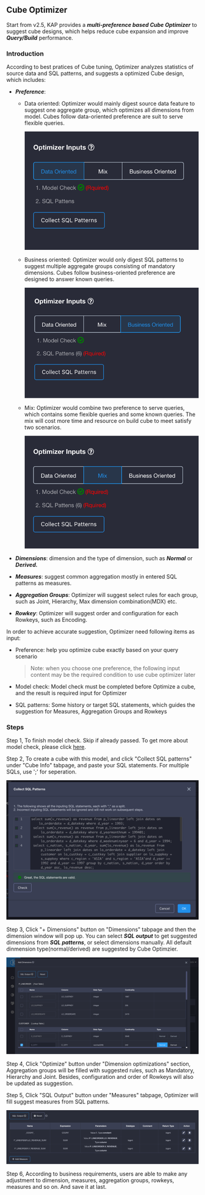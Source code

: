 ## Cube Optimizer

Start from v2.5, KAP provides a ***multi-preference based Cube Optimizer*** to suggest cube designs, which helps reduce cube expansion and improve ***Query/Build*** performance.

### Introduction

According to best pratices of Cube tuning, Optimizer analyzes statistics of source data and SQL patterns, and suggests a optimized Cube design, which includes:

- ***Preference***: 

  - Data oriented: Optimizer would mainly digest source data feature to suggest one aggregate group, which optimizes all dimensions from model. Cubes follow data-oriented preference are suit to serve flexible queries.

    ![](images/Cube_optimizer/EN_data_oriented.png)

  - Business oriented: Optimizer would only digest SQL patterns to suggest multiple aggregate groups consisting of mandatory dimensions. Cubes follow business-oriented preference are designed to answer known queries.

    ![](images/Cube_optimizer/EN_buz_oriented.png)

  - Mix: Optimizer would combine two preference to serve queries, which contains some flexible queries and some known queries. The mix will cost more time and resource on build cube to meet satisfy two scenarios.

    ![](images/Cube_optimizer/EN_mix.png)

- ***Dimensions***: dimension and the type of dimension, such as ***Normal*** or ***Derived.***
- ***Measures***: suggest common aggregation mostly in entered SQL patterns as measures.
- ***Aggregation Groups***: Optimizer will suggest select rules for each group, such as Joint, Hierarchy, Max dimension combination(MDX) etc.
- ***Rowkey***: Optimizer will suggest order and configuration for each Rowkeys, such as Encoding.



In order to achieve accurate suggestion, Optimizer need following items as input:

- Preference: help you optimize cube exactly based on your query scenario

  > Note: when you choose one preference, the following input content may be the required condition to use cube optimizer later

- Model check: Model check must be completed before Optimize a cube, and the result is required input for Optimizer

- SQL patterns: Some history or target SQL statements, which guides the suggestion for Measures, Aggregation Groups and Rowkeys

### Steps

Step 1, To finish model check. Skip if already passed. To get more about model check, please click [here](../model_check.en.md).

Step 2, To create a cube with this model, and click "Collect SQL patterns" under "Cube Info" tabpage, and paste your SQL statements. For multiple SQLs, use ';' for seperation.

![](images/Cube_optimizer/suggestion_sql.png)



Step 3, Click "+ Dimensions" button on "Dimensions" tabpage and then the dimension window will pop up. You can select ***SQL output*** to get suggested dimensions from ***SQL patterns***, or select dimensions manually. All default dinmension type(normal/derived) are suggested by Cube Optimzier. 

![](images/Cube_optimizer/dimension.png)



Step 4, Click "Optimize" button under "Dimension optimizations" section, Aggregation groups will be filled with suggested rules, such as Mandatory, Hierarchy and Joint. Besides, configuration and order of Rowkeys will also be updated as suggestion.

Step 5, Click "SQL Output" button under "Measures" tabpage, Optimizer will fill suggest measures from SQL patterns.

![](images/Cube_optimizer/suggestion_measure.png)



Step 6, According to business requirements, users are able to make any adjustment to dimension, measures, aggregation groups, rowkeys, measures and so on. And save it at last.


